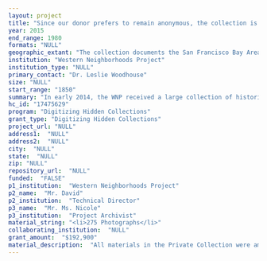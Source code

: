 ```yaml
--- 
layout: project 
title: "Since our donor prefers to remain anonymous, the collection is alternately referred to as 'Private Collector'  in public and the \"Greg Gaar Collection\"  internally."
year: 2015
end_range: 1980
formats: "NULL"
geographic_extant: "The collection documents the San Francisco Bay Area, primarily San Francisco but also Daly City, Pacifica, Marin, Santa Cruz, and popular vacation areas for residents, such as Lake Tahoe."
institution: "Western Neighborhoods Project"
institution_type: "NULL"
primary_contact: "Dr. Leslie Woodhouse"
size: "NULL"
start_range: "1850"
summary: "In early 2014, the WNP received a large collection of historical photographic materials from Greg Gaar, a local photographer and collector, in order to conserve, digitize, and make these images available to the public via the WNP website. Since that time, the WNP has surveyed, processed, cataloged, rehoused, and digitized 20 linear feet of the Gaar Collection through part-time volunteer labor, while approximately 385 linear feet of materials remain in the donor's possession and await transfer to the WNP for processing and digitization. Much of these materials originated from private collections and are unique, having never been released to the public prior to this project. The end goal of the project is to enable the addition of metadata crowd-sourced from local historians and historical associations, with digital files made available at lower resolution to an unrestricted population via our website, and at a higher resolution upon request for all activities."
hc_id: "17475629"
program: "Digitizing Hidden Collections"
grant_type: "Digitizing Hidden Collections"
project_url: "NULL"
address1:  "NULL"
address2:  "NULL"
city:  "NULL"
state:  "NULL"
zip: "NULL"
repository_url:  "NULL"
funded:  "FALSE"
p1_institution:  "Western Neighborhoods Project"
p2_name:  "Mr. David"
p2_institution:  "Technical Director"
p3_name:  "Mr. Ms. Nicole"
p3_institution:  "Project Archivist"
material_string: "<li>275 Photographs</li>"
collaborating_institution:  "NULL"
grant_amount:  "$192,900"
material_description:  "All materials in the Private Collection were amassed by a private San Francisco photographer and collector from the 1960s though the early 2000s. The Collector purchased original negatives (glass and film) and photographs, and also made copy negatives and copy prints from collections held by local museums, libraries, historical societies, and city agencies.\n\nPhotographs in the Private Collection were taken by commercial and amateur photographers, and provide a comprehensive overview of San Francisco, its residents and environs from the 1850s through the 1970s. Content includes infrastructural improvements as documented by the Department of Public Works, the Department of Parks and Recreation, and the San Francisco Municipal Transportation Authority; residential and commercial architecture (existing and demolished), including amusement parks like Playland at the Beach; pivotal events in San Francisco history, such as the 1906 San Francisco earthquake and fire and the 1915 Panama-Pacific International Exposition; prominent San Franciscans, such as Adolph Sutro and John McLaren; as well as informal street scenes, and snapshots of daily life."
---
```


